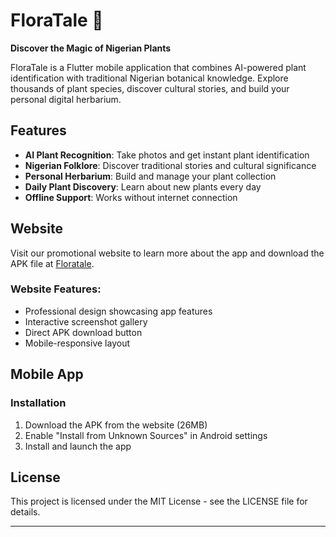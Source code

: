 # FloraTale 🌿

**Discover the Magic of Nigerian Plants**

FloraTale is a Flutter mobile application that combines AI-powered plant identification with traditional Nigerian botanical knowledge. Explore thousands of plant species, discover cultural stories, and build your personal digital herbarium.

## Features

- **AI Plant Recognition**: Take photos and get instant plant identification
- **Nigerian Folklore**: Discover traditional stories and cultural significance
- **Personal Herbarium**: Build and manage your plant collection
- **Daily Plant Discovery**: Learn about new plants every day
- **Offline Support**: Works without internet connection

## Website

Visit our promotional website to learn more about the app and download the APK file at [Floratale](https://floratale.netlify.app/).

### Website Features:
- Professional design showcasing app features
- Interactive screenshot gallery
- Direct APK download button
- Mobile-responsive layout

## Mobile App

### Installation
1. Download the APK from the website (26MB)
2. Enable "Install from Unknown Sources" in Android settings
3. Install and launch the app

## License

This project is licensed under the MIT License - see the LICENSE file for details.

---
